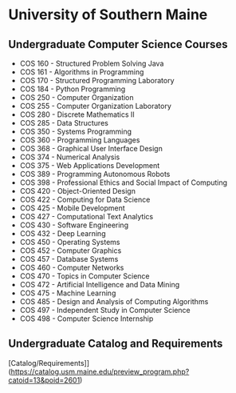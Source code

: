# University of Southern Maine

## Undergraduate Computer Science Courses

*  COS 160 - Structured Problem Solving Java
*  COS 161 - Algorithms in Programming
*  COS 170 - Structured Programming Laboratory
*  COS 184 - Python Programming
*  COS 250 - Computer Organization
*  COS 255 - Computer Organization Laboratory
*  COS 280 - Discrete Mathematics II
*  COS 285 - Data Structures
*  COS 350 - Systems Programming
*  COS 360 - Programming Languages
*  COS 368 - Graphical User Interface Design
*  COS 374 - Numerical Analysis
*  COS 375 - Web Applications Development
*  COS 389 - Programming Autonomous Robots
*  COS 398 - Professional Ethics and Social Impact of Computing
*  COS 420 - Object-Oriented Design
*  COS 422 - Computing for Data Science
*  COS 425 - Mobile Development
*  COS 427 - Computational Text Analytics
*  COS 430 - Software Engineering
*  COS 432 - Deep Learning
*  COS 450 - Operating Systems
*  COS 452 - Computer Graphics
*  COS 457 - Database Systems
*  COS 460 - Computer Networks
*  COS 470 - Topics in Computer Science
*  COS 472 - Artificial Intelligence and Data Mining
*  COS 475 - Machine Learning
*  COS 485 - Design and Analysis of Computing Algorithms
*  COS 497 - Independent Study in Computer Science
*  COS 498 - Computer Science Internship

## Undergraduate Catalog and Requirements

[Catalog/Requirements]](https://catalog.usm.maine.edu/preview_program.php?catoid=13&poid=2601)
